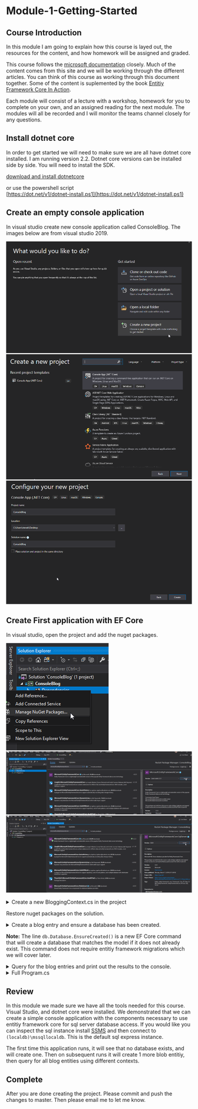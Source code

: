 # Module-1-Getting-Started

## Course Introduction
In this module I am going to explain how this course is layed out, the resources
for the content, and how homework will be assigned and graded.

This course follows the [microsoft documentation][docs] closely. Much of the content comes from this site
and we will be working through the different articles. You can think of this course
as working through this document together. Some of the content is suplemented by the book
[Entitiy Framework Core In Action][book].

Each module will consist of a lecture with a workshop, homework for you to complete on your own,
and an assigned reading for the next module. The modules will all be recorded and I will monitor the
teams channel closely for any questions.

## Install dotnet core

In order to get started we will need to make sure we are all have dotnet core installed. I am running
version 2.2. Dotnet core versions can be installed side by side. You will need to install the SDK.

[download and install dotnetcore][install]

or use the powershell script<br />
[https://dot.net/v1/dotnet-install.ps1](https://dot.net/v1/dotnet-install.ps1)

## Create an empty console application

In visual studio create new console application called ConsoleBlog. The images below are from
visual studio 2019.

![create a new project](images/visual_studio_create_new_project.png)
![create console project](images/visual_studio_create_new_project_console_core.png)
![create ConsoleBlog](images/visual_studio_create_new_project_ConsoleBlog.png)

## Create First application with EF Core

In visual studio, open the project and add the nuget packages.

![manage packages](images/visual_studio_manage_packages.png)
![install ef core](images/visual_studio_install_entityframework_core.png)
![install ef core sql](images/visual_studio_install_entityframework_core_sql.png)

<details>
<summary>Create a new BloggingContext.cs in the project</summary>

``` cs
using Microsoft.EntityFrameworkCore;
using System.Collections.Generic;

namespace Intro
{
    public class BloggingContext : DbContext
    {
        public DbSet<Blog> Blogs { get; set; }
        public DbSet<Post> Posts { get; set; }

        protected override void OnConfiguring(DbContextOptionsBuilder optionsBuilder)
        {
            optionsBuilder.UseSqlServer(
                @"Server=(localdb)\mssqllocaldb;Database=Blogging;Integrated Security=True");
        }
    }

    public class Blog
    {
        public int BlogId { get; set; }
        public string Url { get; set; }
        public int Rating { get; set; }
        public List<Post> Posts { get; set; }
    }

    public class Post
    {
        public int PostId { get; set; }
        public string Title { get; set; }
        public string Content { get; set; }

        public int BlogId { get; set; }
        public Blog Blog { get; set; }
    }
}
```
</details>

Restore nuget packages on the solution.

<details>
<summary>Create a blog entry and ensure a database has been created.</summary>

```cs
using (var db = new BloggingContext())
{
    db.Database.EnsureCreated();
    var blog = new Blog { Url = "http://sample.com" };
    db.Blogs.Add(blog);
    db.SaveChanges();
}
```
</details>

**Note:** The line `db.Database.EnsureCreated()` is a new EF Core command that will create a database that matches the model if it does not already exist. This command does not require entitiy framework migrations which we will cover later.

<details>
<summary>Query for the blog entries and print out the results to the console.</summary>

```cs
using (var db = new BloggingContext())
{
    var blogs = db.Blogs;
    foreach (var blog in blogs)
    {
        Console.WriteLine($"Blog item found {blog.BlogId}.");
    }
}
```
</details>

<details>
<summary>Full Program.cs</summary>

```cs
using Intro;
using System;

namespace ConsoleBlog
{
    class Program
    {
        static void Main(string[] args)
        {
            using (var db = new BloggingContext())
            {
                db.Database.EnsureCreated();
                var blog = new Blog { Url = "http://sample.com" };
                db.Blogs.Add(blog);
                db.SaveChanges();
            }

            using (var db = new BloggingContext())
            {
                var blogs = db.Blogs;

                foreach (var blog in blogs)
                {
                    Console.WriteLine($"Blog item found {blog.BlogId}.");
                }
            }

            Console.WriteLine("Hello World!");
        }
    }
}
```
</details>

## Review

In this module we made sure we have all the tools needed for this course.
Visual Studio, and dotnet core were installed. We demonstrated that we
can create a simple console application with the components necessary to use
entitiy framework core for sql server database access. If you would like you can inspect the
sql instance install [SSMS][ssms] and then connect to `(localdb)\mssqllocaldb`. This is the
default sql express instance.

The first time this application runs, it will see that no database exists, and will create one. Then on subsequent runs it will create 1 more blob entitiy, then query for all blog entities using different contexts.

## Complete

After you are done creating the project. Please commit and push the changes to master.
Then please email me to let me know.

[docs]: https://docs.microsoft.com/en-us/ef/core
[book]: https://www.amazon.com/Entity-Framework-Core-Action-Smith/dp/161729456X/ref=sr_1_fkmrnull_1?keywords=entity+framework+core+in+action&qid=1554387441&s=gateway&sr=8-1-fkmrnull
[install]: https://dotnet.microsoft.com/download
[ssms]: https://docs.microsoft.com/en-us/sql/ssms/download-sql-server-management-studio-ssms?view=sql-server-2017
